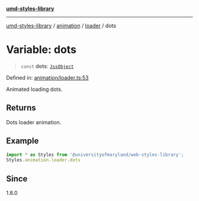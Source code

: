 [**umd-styles-library**](../../../../README.md)

***

[umd-styles-library](../../../../modules.md) / [animation](../../../README.md) / [loader](../README.md) / dots

# Variable: dots

> `const` **dots**: [`JssObject`](../../../../utilities/namespaces/transform/type-aliases/JssObject.md)

Defined in: [animation/loader.ts:53](https://github.com/UMD-Digital/design-system/blob/8c958a0419ab79ba8bcba0aabd12f79a69ac5834/packages/styles/source/animation/loader.ts#L53)

Animated loading dots.

## Returns

Dots loader animation.

## Example

```typescript
import * as Styles from '@universityofmaryland/web-styles-library';
Styles.animation.loader.dots
```

## Since

1.8.0
